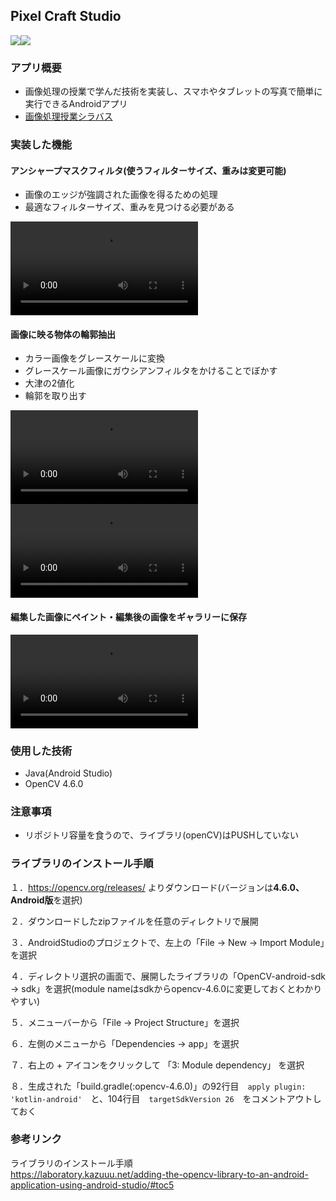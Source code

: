 ## Pixel Craft Studio
<img src="https://img.shields.io/badge/-Java-red.svg?logo=Java&style=flat" /><img src="https://img.shields.io/badge/-Android Studio-black.svg?logo=Java&style=flat" />

### アプリ概要
- 画像処理の授業で学んだ技術を実装し、スマホやタブレットの写真で簡単に実行できるAndroidアプリ
- <a href="https://alss-portal.gifu-u.ac.jp/campusweb/slbssbdr.do?value(risyunen)=2022&value(semekikn)=1&value(kougicd)=1TDB8343A0&value(crclumcd)=T-2022)">画像処理授業シラバス</a>

### 実装した機能
#### アンシャープマスクフィルタ(使うフィルターサイズ、重みは変更可能)
  - 画像のエッジが強調された画像を得るための処理
  - 最適なフィルターサイズ、重みを見つける必要がある
    
  <video src="https://github.com/Da-Tsuchi/ImageProcessingApp/assets/117258037/63d0630f-16a9-403a-99ef-429d12a0815b"></video>
      
#### 画像に映る物体の輪郭抽出
  - カラー画像をグレースケールに変換
  - グレースケール画像にガウシアンフィルタをかけることでぼかす
  - 大津の2値化
  - 輪郭を取り出す

  <video src=https://github.com/Da-Tsuchi/ImageProcessingApp/assets/117258037/ce174a84-a9b3-48de-b4dd-b190ed074955></video>
  <video src=https://github.com/Da-Tsuchi/ImageProcessingApp/assets/117258037/059bedbc-ce2d-49a3-9c13-ede5093f9e74></video>
  
  
#### 編集した画像にペイント・編集後の画像をギャラリーに保存
  <video src=https://github.com/Da-Tsuchi/ImageProcessingApp/assets/117258037/9c329c03-e4f0-4cd5-98fc-a244b8e0fa7f></video>
  



### 使用した技術
- Java(Android Studio)
- OpenCV 4.6.0

### 注意事項
- リポジトリ容量を食うので、ライブラリ(openCV)はPUSHしていない

### ライブラリのインストール手順
１．https://opencv.org/releases/ よりダウンロード(バージョンは**4.6.0、Android版**を選択)

２．ダウンロードしたzipファイルを任意のディレクトリで展開

３．AndroidStudioのプロジェクトで、左上の「File -> New -> Import Module」を選択

４．ディレクトリ選択の画面で、展開したライブラリの「OpenCV-android-sdk -> sdk」を選択(module nameはsdkからopencv-4.6.0に変更しておくとわかりやすい)

５．メニューバーから「File -> Project Structure」を選択

６．左側のメニューから「Dependencies -> app」を選択

７．右上の + アイコンをクリックして 「3: Module dependency」 を選択

８．生成された「build.gradle(:opencv-4.6.0)」の92行目　`apply plugin: 'kotlin-android'`　と、104行目　`targetSdkVersion 26`　をコメントアウトしておく

### 参考リンク
ライブラリのインストール手順\
https://laboratory.kazuuu.net/adding-the-opencv-library-to-an-android-application-using-android-studio/#toc5
